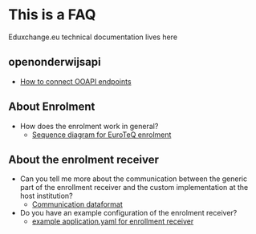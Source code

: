 # This is a FAQ

Eduxchange.eu technical documentation lives here

## openonderwijsapi

- [How to connect OOAPI endpoints](./connecting-ooapi.endpoints.md)

## About Enrolment

- How does the enrolment work in general?
  - [Sequence diagram for EuroTeQ enrolment](./sequence-diagram.md)

## About the enrolment receiver

- Can you tell me more about the communication between the generic part of the enrollment
receiver and the custom implementation at the host institution?
  - [Communication dataformat](./dataformat.md)
- Do you have an example configuration of the enrolment receiver?
  - [example application.yaml for enrollment receiver](./application.yaml)
